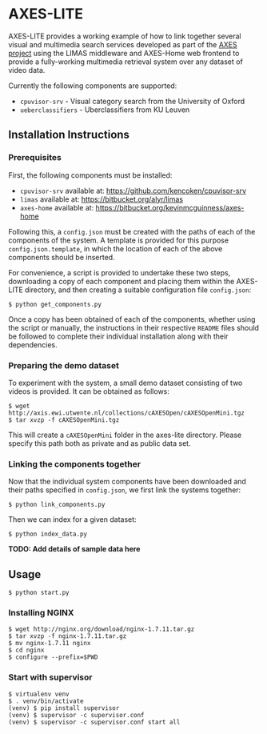 AXES-LITE
=========

AXES-LITE provides a working example of how to link together several
visual and multimedia search services developed as part of the
[AXES project](http://www.axes-project.eu) using the LIMAS middleware
and AXES-Home web frontend to provide a fully-working multimedia
retrieval system over any dataset of video data.

Currently the following components are supported:

 - `cpuvisor-srv` - Visual category search from the University of Oxford
 - `ueberclassifiers` - Uberclassifiers from KU Leuven

Installation Instructions
-------------------------

### Prerequisites

First, the following components must be installed:

 - `cpuvisor-srv` available at: https://github.com/kencoken/cpuvisor-srv
 - `limas` available at: https://bitbucket.org/alyr/limas
 - `axes-home` available at: https://bitbucket.org/kevinmcguinness/axes-home

Following this, a `config.json` must be created with the paths of
each of the components of the system. A template is provided for this purpose
`config.json.template`, in which the location of each of the above
components should be inserted.

For convenience, a script is provided to undertake these two steps,
downloading a copy of each component and placing them within the
AXES-LITE directory, and then creating a suitable configuration file
`config.json`:

    $ python get_components.py

Once a copy has been obtained of each of the components, whether using
the script or manually, the instructions in their respective `README` files
should be followed to complete their individual installation along with their
dependencies.

### Preparing the demo dataset

To experiment with the system, a small demo dataset consisting of two videos
is provided. It can be obtained as follows:

    $ wget http://axis.ewi.utwente.nl/collections/cAXESOpen/cAXESOpenMini.tgz
    $ tar xvzp -f cAXESOpenMini.tgz

This will create a `cAXESOpenMini` folder in the axes-lite directory. Please
specify this path both as private and as public data set.

### Linking the components together

Now that the individual system components have been downloaded and their paths
specified in `config.json`, we first link the systems together:

    $ python link_components.py

Then we can index for a given dataset:

    $ python index_data.py

**TODO: Add details of sample data here**

Usage
-----

    $ python start.py

### Installing NGINX

    $ wget http://nginx.org/download/nginx-1.7.11.tar.gz
    $ tar xvzp -f nginx-1.7.11.tar.gz
    $ mv nginx-1.7.11 nginx
    $ cd nginx
    $ configure --prefix=$PWD

### Start with supervisor

    $ virtualenv venv
    $ . venv/bin/activate
    (venv) $ pip install supervisor
    (venv) $ supervisor -c supervisor.conf
    (venv) $ supervisor -c supervisor.conf start all
